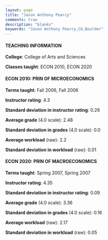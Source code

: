 ```yaml
---
layout: page
title: "Jason Anthony Pearcy" 
comments: true
description: "blanks"
keywords: "Jason Anthony Pearcy,CU,Boulder"
---
```

<head>
<script src="https://ajax.googleapis.com/ajax/libs/jquery/2.1.3/jquery.min.js"></script>
<script src="https://dl.dropboxusercontent.com/s/pc42nxpaw1ea4o9/highcharts.js?dl=0"></script>
<!-- <script src="../assets/js/highcharts.js"></script> -->
<style type="text/css">@font-face {
	font-family: "Bebas Neue";
	src: url(https://www.filehosting.org/file/details/544349/BebasNeue Regular.otf) format("opentype");
	}
	h1.Bebas { 
		font-family: "Bebas Neue", Verdana, Tahoma;
	}
</style>
</head>
	   
#### TEACHING INFORMATION

**College**: College of Arts and Sciences

**Classes taught**: ECON 2010, ECON 2020

#### ECON 2010: PRIN OF MICROECONOMICS

**Terms taught**: Fall 2006, Fall 2006

**Instructor rating**: 4.3

**Standard deviation in instructor rating**: 0.26

**Average grade** (4.0 scale): 2.48

**Standard deviation in grades** (4.0 scale): 0.0

**Average workload** (raw): 2.2

**Standard deviation in workload** (raw): 0.01

#### ECON 2020: PRIN OF MACROECONOMICS

**Terms taught**: Spring 2007, Spring 2007

**Instructor rating**: 4.35

**Standard deviation in instructor rating**: 0.09

**Average grade** (4.0 scale): 3.36

**Standard deviation in grades** (4.0 scale): 0.16

**Average workload** (raw): 2.17

**Standard deviation in workload** (raw): 0.05

